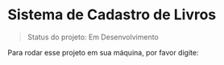 <h1>Sistema de Cadastro de Livros</h1>

> Status do projeto: Em Desenvolvimento

Para rodar esse projeto em sua máquina, por favor digite:

```node app.js
```

